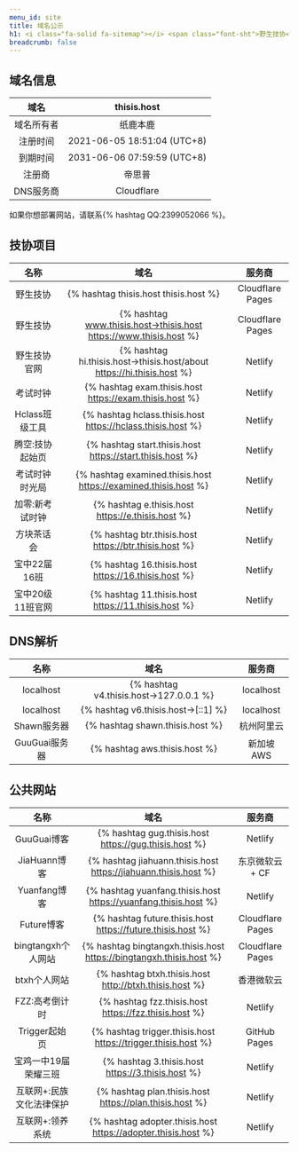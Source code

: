 ```yaml
---
menu_id: site
title: 域名公示
h1: <i class="fa-solid fa-sitemap"></i> <span class="font-sht">野生技协</span>域名使用情况（下挂站点）
breadcrumb: false
---
```


## 域名信息

|    域名    |         thisis.host         |
| :--------: | :-------------------------: |
| 域名所有者 |          纸鹿本鹿           |
|  注册时间  | 2021-06-05 18:51:04 (UTC+8) |
|  到期时间  | 2031-06-06 07:59:59 (UTC+8) |
|   注册商   |           帝思普            |
| DNS服务商  |         Cloudflare          |

如果你想部署网站，请联系{% hashtag QQ:2399052066 %}。

## <span class="font-sht">技协</span>项目

|       名称       |                                 域名                                  |      服务商      |
| :--------------: | :-------------------------------------------------------------------: | :--------------: |
|     野生技协     |                 {% hashtag thisis.host thisis.host %}                 | Cloudflare Pages |
|     野生技协     |   {% hashtag www.thisis.host→thisis.host https://www.thisis.host %}   | Cloudflare Pages |
|   野生技协官网   | {% hashtag hi.thisis.host→thisis.host/about https://hi.thisis.host %} |     Netlify      |
|     考试时钟     |        {% hashtag exam.thisis.host https://exam.thisis.host %}        |     Netlify      |
|  Hclass班级工具  |      {% hashtag hclass.thisis.host https://hclass.thisis.host %}      |     Netlify      |
| 腾空:技协起始页  |       {% hashtag start.thisis.host https://start.thisis.host %}       |     Netlify      |
|  考试时钟时光局  |    {% hashtag examined.thisis.host https://examined.thisis.host %}    |     Netlify      |
| 加零:新考试时钟  |           {% hashtag e.thisis.host https://e.thisis.host %}           |     Netlify      |
|    方块茶话会    |         {% hashtag btr.thisis.host https://btr.thisis.host %}         |     Netlify      |
|   宝中22届16班   |          {% hashtag 16.thisis.host https://16.thisis.host %}          |     Netlify      |
| 宝中20级11班官网 |          {% hashtag 11.thisis.host https://11.thisis.host %}          |     Netlify      |

## DNS解析

|     名称      |                  域名                  |   服务商   |
| :-----------: | :------------------------------------: | :--------: |
|   localhost   | {% hashtag v4.thisis.host→127.0.0.1 %} | localhost  |
|   localhost   |   {% hashtag v6.thisis.host→[::1] %}   | localhost  |
|  Shawn服务器  |    {% hashtag shawn.thisis.host %}     | 杭州阿里云 |
| GuuGuai服务器 |     {% hashtag aws.thisis.host %}      | 新加坡 AWS |

## 公共网站

|           名称           |                                域名                                 |      服务商      |
| :----------------------: | :-----------------------------------------------------------------: | :--------------: |
|       GuuGuai博客        |        {% hashtag gug.thisis.host https://gug.thisis.host %}        |     Netlify      |
|       JiaHuann博客       |   {% hashtag jiahuann.thisis.host https://jiahuann.thisis.host %}   | 东京微软云 + CF  |
|       Yuanfang博客       |   {% hashtag yuanfang.thisis.host https://yuanfang.thisis.host %}   |     Netlify      |
|        Future博客        |     {% hashtag future.thisis.host https://future.thisis.host %}     | Cloudflare Pages |
|    bingtangxh个人网站    | {% hashtag bingtangxh.thisis.host https://bingtangxh.thisis.host %} | Cloudflare Pages |
|       btxh个人网站       |       {% hashtag btxh.thisis.host http://btxh.thisis.host %}        |    香港微软云    |
|      FZZ:高考倒计时      |        {% hashtag fzz.thisis.host https://fzz.thisis.host %}        |     Netlify      |
|      Trigger起始页       |    {% hashtag trigger.thisis.host https://trigger.thisis.host %}    |   GitHub Pages   |
|   宝鸡一中19届荣耀三班   |          {% hashtag 3.thisis.host https://3.thisis.host %}          |     Netlify      |
| 互联网+:民族文化法律保护 |       {% hashtag plan.thisis.host https://plan.thisis.host %}       |     Netlify      |
|     互联网+:领养系统     |    {% hashtag adopter.thisis.host https://adopter.thisis.host %}    |     Netlify      |
